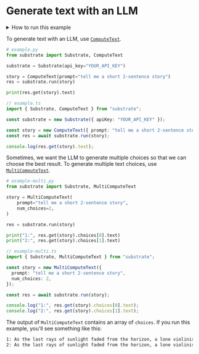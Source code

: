 # Generate text with an LLM

<details>
    <summary>How to run this example</summary>
    
```bash
# Set your API key as an environment variable.
export SUBSTRATE_API_KEY=ENTER_YOUR_KEY

# Run the TypeScript example
cd typescript                   # Navigate to the typescript example
npm install                     # Install dependencies
ts-node example.ts              # Run the ComputeText example
ts-node example-multi.ts        # Run the MultiComputeText example

# Run the Python example
# Note: First install dependencies in the root examples directory.
cd python                             # Navigate to the python example
poetry run python example.py          # Run the ComputeText example
poetry run python example-multi.py    # Run the MultiComputeText example
```

</details>

To generate text with an LLM, use [`ComputeText`](https://www.substrate.run/nodes#ComputeText).

```python Python
# example.py
from substrate import Substrate, ComputeText

substrate = Substrate(api_key="YOUR_API_KEY")

story = ComputeText(prompt="tell me a short 2-sentence story")
res = substrate.run(story)

print(res.get(story).text)
```

```typescript TypeScript
// example.ts
import { Substrate, ComputeText } from "substrate";

const substrate = new Substrate({ apiKey: "YOUR_API_KEY" });

const story = new ComputeText({ prompt: "tell me a short 2-sentence story" });
const res = await substrate.run(story);

console.log(res.get(story).text);
```

Sometimes, we want the LLM to generate multiple choices so that we can choose the best result. To generate multiple text choices, use [`MultiComputeText`](https://www.substrate.run/nodes#MultiComputeText).

```python Python
# example-multi.py
from substrate import Substrate, MultiComputeText

story = MultiComputeText(
    prompt="tell me a short 2-sentence story",
    num_choices=2,
)

res = substrate.run(story)

print("1:", res.get(story).choices[0].text)
print("2:", res.get(story).choices[1].text)
```

```typescript TypeScript
// example-multi.ts
import { Substrate, MultiComputeText } from "substrate";

const story = new MultiComputeText({
  prompt: "tell me a short 2-sentence story",
  num_choices: 2,
});

const res = await substrate.run(story);

console.log("1:", res.get(story).choices[0].text);
console.log("2:", res.get(story).choices[1].text);
```

The output of `MultiComputeText` contains an array of `choices`. If you run this example, you'll see something like this:

```bash
1: As the last rays of sunlight faded from the horizon, a lone violinist stood on the edge of the cliff, her music echoing across the deserted beach as the waves crashed against the shore below. The melody seemed to capture the essence of the fleeting moment, a symphony of freedom and solitude that would soon be lost in the darkness of night.
2: As the last rays of sunlight faded from the horizon, a lone violinist stood on the edge of the ocean, her music dancing across the waves as the stars began to twinkle in the night sky. The melody seemed to capture the essence of the sea itself, a haunting serenade that echoed through the darkness, a symphony of solitude and beauty.
```
